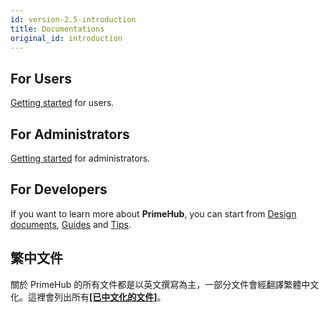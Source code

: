 ```yaml
---
id: version-2.5-introduction
title: Documentations
original_id: introduction
---
```


## For Users

[Getting started](getting-started-user) for users.

## For Administrators

[Getting started](getting-started-admin) for administrators.

## For Developers

If you want to learn more about **PrimeHub**, you can start from [Design documents](dev-introduction), [Guides](guide_manual/cluster_shutdown) and [Tips](tips/kibana-dashboard).

## 繁中文件

關於 PrimeHub 的所有文件都是以英文撰寫為主，一部分文件會經翻譯繁體中文化。這裡會列出所有[**[已中文化的文件]**](index-zh)。
